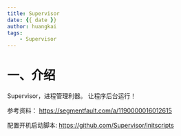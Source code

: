 ```yaml
---
title: Supervisor 
date: {{ date }}
author: huangkai
tags:
    - Supervisor
---
```


一、介绍
====
Supervisor，进程管理利器。 让程序后台运行！


参考资料：
https://segmentfault.com/a/1190000016012615

配置开机启动脚本:
https://github.com/Supervisor/initscripts